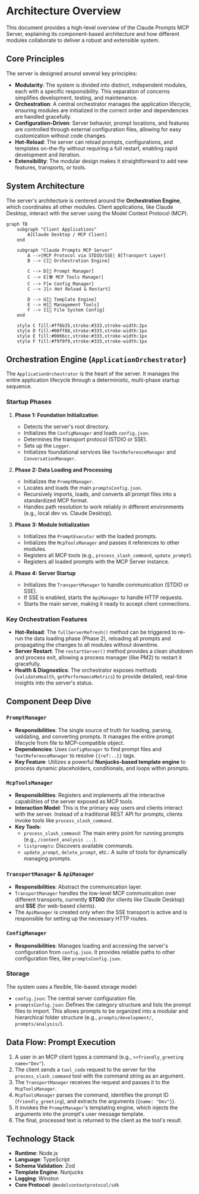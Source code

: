 # Architecture Overview

This document provides a high-level overview of the Claude Prompts MCP Server, explaining its component-based architecture and how different modules collaborate to deliver a robust and extensible system.

## Core Principles

The server is designed around several key principles:

- **Modularity**: The system is divided into distinct, independent modules, each with a specific responsibility. This separation of concerns simplifies development, testing, and maintenance.
- **Orchestration**: A central orchestrator manages the application lifecycle, ensuring modules are initialized in the correct order and dependencies are handled gracefully.
- **Configuration-Driven**: Server behavior, prompt locations, and features are controlled through external configuration files, allowing for easy customization without code changes.
- **Hot-Reload**: The server can reload prompts, configurations, and templates on-the-fly without requiring a full restart, enabling rapid development and iteration.
- **Extensibility**: The modular design makes it straightforward to add new features, transports, or tools.

## System Architecture

The server's architecture is centered around the **Orchestration Engine**, which coordinates all other modules. Client applications, like Claude Desktop, interact with the server using the Model Context Protocol (MCP).

```mermaid
graph TB
    subgraph "Client Applications"
        A[Claude Desktop / MCP Client]
    end

    subgraph "Claude Prompts MCP Server"
        A -->|MCP Protocol via STDIO/SSE| B[Transport Layer]
        B --> C[🧠 Orchestration Engine]

        C --> D[📝 Prompt Manager]
        C --> E[🛠️ MCP Tools Manager]
        C --> F[⚙️ Config Manager]
        C --> J[🔥 Hot Reload & Restart]

        D --> G[🎨 Template Engine]
        E --> H[🔧 Management Tools]
        F --> I[📁 File System Config]
    end

    style C fill:#ff6b35,stroke:#333,stroke-width:2px
    style D fill:#00ff88,stroke:#333,stroke-width:1px
    style E fill:#0066cc,stroke:#333,stroke-width:1px
    style F fill:#f9f9f9,stroke:#333,stroke-width:1px
```

## Orchestration Engine (`ApplicationOrchestrator`)

The `ApplicationOrchestrator` is the heart of the server. It manages the entire application lifecycle through a deterministic, multi-phase startup sequence.

### Startup Phases

1.  **Phase 1: Foundation Initialization**

    - Detects the server's root directory.
    - Initializes the `ConfigManager` and loads `config.json`.
    - Determines the transport protocol (STDIO or SSE).
    - Sets up the `Logger`.
    - Initializes foundational services like `TextReferenceManager` and `ConversationManager`.

2.  **Phase 2: Data Loading and Processing**

    - Initializes the `PromptManager`.
    - Locates and loads the main `promptsConfig.json`.
    - Recursively imports, loads, and converts all prompt files into a standardized MCP format.
    - Handles path resolution to work reliably in different environments (e.g., local dev vs. Claude Desktop).

3.  **Phase 3: Module Initialization**

    - Initializes the `PromptExecutor` with the loaded prompts.
    - Initializes the `McpToolsManager` and passes it references to other modules.
    - Registers all MCP tools (e.g., `process_slash_command`, `update_prompt`).
    - Registers all loaded prompts with the MCP Server instance.

4.  **Phase 4: Server Startup**
    - Initializes the `TransportManager` to handle communication (STDIO or SSE).
    - If SSE is enabled, starts the `ApiManager` to handle HTTP requests.
    - Starts the main server, making it ready to accept client connections.

### Key Orchestration Features

- **Hot-Reload**: The `fullServerRefresh()` method can be triggered to re-run the data loading phase (Phase 2), reloading all prompts and propagating the changes to all modules without downtime.
- **Server Restart**: The `restartServer()` method provides a clean shutdown and process exit, allowing a process manager (like PM2) to restart it gracefully.
- **Health & Diagnostics**: The orchestrator exposes methods (`validateHealth`, `getPerformanceMetrics`) to provide detailed, real-time insights into the server's status.

## Component Deep Dive

### `PromptManager`

- **Responsibilities**: The single source of truth for loading, parsing, validating, and converting prompts. It manages the entire prompt lifecycle from file to MCP-compatible object.
- **Dependencies**: Uses `ConfigManager` to find prompt files and `TextReferenceManager` to resolve `{{ref:..}}` tags.
- **Key Feature**: Utilizes a powerful **Nunjucks-based template engine** to process dynamic placeholders, conditionals, and loops within prompts.

### `McpToolsManager`

- **Responsibilities**: Registers and implements all the interactive capabilities of the server exposed as MCP tools.
- **Interaction Model**: This is the primary way users and clients interact with the server. Instead of a traditional REST API for prompts, clients invoke tools like `process_slash_command`.
- **Key Tools**:
  - `process_slash_command`: The main entry point for running prompts (e.g., `/content_analysis ...`).
  - `listprompts`: Discovers available commands.
  - `update_prompt`, `delete_prompt`, etc.: A suite of tools for dynamically managing prompts.

### `TransportManager` & `ApiManager`

- **Responsibilities**: Abstract the communication layer.
- `TransportManager` handles the low-level MCP communication over different transports, currently **STDIO** (for clients like Claude Desktop) and **SSE** (for web-based clients).
- The `ApiManager` is created only when the SSE transport is active and is responsible for setting up the necessary HTTP routes.

### `ConfigManager`

- **Responsibilities**: Manages loading and accessing the server's configuration from `config.json`. It provides reliable paths to other configuration files, like `promptsConfig.json`.

### Storage

The system uses a flexible, file-based storage model:

- `config.json`: The central server configuration file.
- `promptsConfig.json`: Defines the category structure and lists the prompt files to import. This allows prompts to be organized into a modular and hierarchical folder structure (e.g., `prompts/development/`, `prompts/analysis/`).

## Data Flow: Prompt Execution

1.  A user in an MCP client types a command (e.g., `>>friendly_greeting name="Dev"`).
2.  The client sends a `tool_code` request to the server for the `process_slash_command` tool with the command string as an argument.
3.  The `TransportManager` receives the request and passes it to the `McpToolsManager`.
4.  `McpToolsManager` parses the command, identifies the prompt ID (`friendly_greeting`), and extracts the arguments (`{name: "Dev"}`).
5.  It invokes the `PromptManager`'s templating engine, which injects the arguments into the prompt's user message template.
6.  The final, processed text is returned to the client as the tool's result.

## Technology Stack

- **Runtime**: Node.js
- **Language**: TypeScript
- **Schema Validation**: Zod
- **Template Engine**: Nunjucks
- **Logging**: Winston
- **Core Protocol**: `@modelcontextprotocol/sdk`
